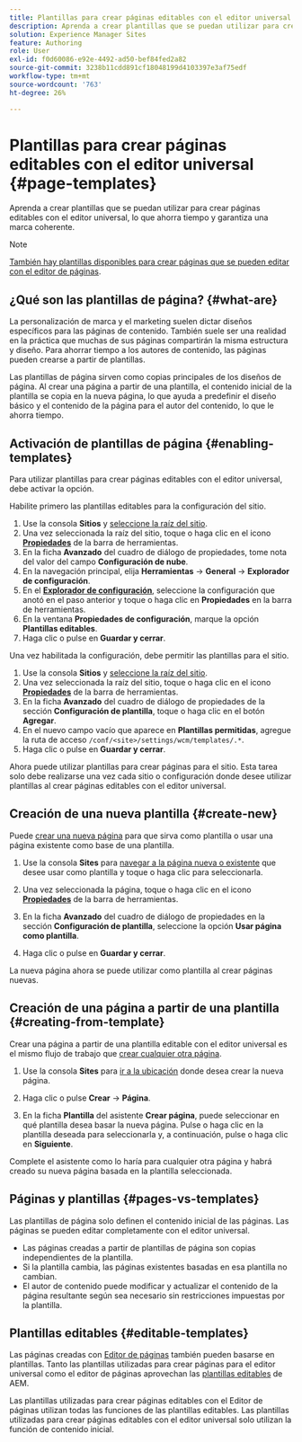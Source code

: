 ```yaml
---
title: Plantillas para crear páginas editables con el editor universal
description: Aprenda a crear plantillas que se puedan utilizar para crear páginas editables con el editor universal, lo que ahorra tiempo y garantiza una marca coherente.
solution: Experience Manager Sites
feature: Authoring
role: User
exl-id: f0d60086-e92e-4492-ad50-bef84fed2a82
source-git-commit: 3238b11cdd891cf18048199d4103397e3af75edf
workflow-type: tm+mt
source-wordcount: '763'
ht-degree: 26%

---
```



# Plantillas para crear páginas editables con el editor universal {#page-templates}

Aprenda a crear plantillas que se puedan utilizar para crear páginas editables con el editor universal, lo que ahorra tiempo y garantiza una marca coherente.

>[!NOTE]
>
>[También hay plantillas disponibles para crear páginas que se pueden editar con el editor de páginas](/help/sites-cloud/authoring/page-editor/templates.md).

## ¿Qué son las plantillas de página? {#what-are}

La personalización de marca y el marketing suelen dictar diseños específicos para las páginas de contenido. También suele ser una realidad en la práctica que muchas de sus páginas compartirán la misma estructura y diseño. Para ahorrar tiempo a los autores de contenido, las páginas pueden crearse a partir de plantillas.

Las plantillas de página sirven como copias principales de los diseños de página. Al crear una página a partir de una plantilla, el contenido inicial de la plantilla se copia en la nueva página, lo que ayuda a predefinir el diseño básico y el contenido de la página para el autor del contenido, lo que le ahorra tiempo.

## Activación de plantillas de página {#enabling-templates}

Para utilizar plantillas para crear páginas editables con el editor universal, debe activar la opción.

Habilite primero las plantillas editables para la configuración del sitio.

1. Use la consola **Sitios** y [seleccione la raíz del sitio](/help/sites-cloud/authoring/sites-console/introduction.md#selecting-resources).
1. Una vez seleccionada la raíz del sitio, toque o haga clic en el icono [**Propiedades**](/help/sites-cloud/authoring/sites-console/page-properties.md) de la barra de herramientas.
1. En la ficha **Avanzado** del cuadro de diálogo de propiedades, tome nota del valor del campo **Configuración de nube**.
1. En la navegación principal, elija **Herramientas** -> **General** -> **Explorador de configuración**.
1. En el **[Explorador de configuración](/help/implementing/developing/introduction/configurations.md)**, seleccione la configuración que anotó en el paso anterior y toque o haga clic en **Propiedades** en la barra de herramientas.
1. En la ventana **Propiedades de configuración**, marque la opción **Plantillas editables**.
1. Haga clic o pulse en **Guardar y cerrar**.

Una vez habilitada la configuración, debe permitir las plantillas para el sitio.

1. Use la consola **Sitios** y [seleccione la raíz del sitio](/help/sites-cloud/authoring/sites-console/introduction.md#selecting-resources).
1. Una vez seleccionada la raíz del sitio, toque o haga clic en el icono [**Propiedades**](/help/sites-cloud/authoring/sites-console/page-properties.md) de la barra de herramientas.
1. En la ficha **Avanzado** del cuadro de diálogo de propiedades de la sección **Configuración de plantilla**, toque o haga clic en el botón **Agregar**.
1. En el nuevo campo vacío que aparece en **Plantillas permitidas**, agregue la ruta de acceso `/conf/<site>/settings/wcm/templates/.*`.
1. Haga clic o pulse en **Guardar y cerrar**.

Ahora puede utilizar plantillas para crear páginas para el sitio. Esta tarea solo debe realizarse una vez cada sitio o configuración donde desee utilizar plantillas al crear páginas editables con el editor universal.

## Creación de una nueva plantilla {#create-new}

Puede [crear una nueva página](/help/sites-cloud/authoring/sites-console/creating-pages.md) para que sirva como plantilla o usar una página existente como base de una plantilla.

1. Use la consola **Sites** para [navegar a la página nueva o existente](/help/sites-cloud/authoring/sites-console/introduction.md#selecting-resources) que desee usar como plantilla y toque o haga clic para seleccionarla.

1. Una vez seleccionada la página, toque o haga clic en el icono [**Propiedades**](/help/sites-cloud/authoring/sites-console/edit-page-properties.md) de la barra de herramientas.

1. En la ficha **Avanzado** del cuadro de diálogo de propiedades en la sección **Configuración de plantilla**, seleccione la opción **Usar página como plantilla**.

1. Haga clic o pulse en **Guardar y cerrar**.

La nueva página ahora se puede utilizar como plantilla al crear páginas nuevas.

## Creación de una página a partir de una plantilla {#creating-from-template}

Crear una página a partir de una plantilla editable con el editor universal es el mismo flujo de trabajo que [crear cualquier otra página](/help/sites-cloud/authoring/sites-console/creating-pages.md).

1. Use la consola **Sites** para [ir a la ubicación](/help/sites-cloud/authoring/sites-console/introduction.md#selecting-resources) donde desea crear la nueva página.

1. Haga clic o pulse **Crear** -> **Página**.

1. En la ficha **Plantilla** del asistente **Crear página**, puede seleccionar en qué plantilla desea basar la nueva página. Pulse o haga clic en la plantilla deseada para seleccionarla y, a continuación, pulse o haga clic en **Siguiente**.

Complete el asistente como lo haría para cualquier otra página y habrá creado su nueva página basada en la plantilla seleccionada.

## Páginas y plantillas {#pages-vs-templates}

Las plantillas de página solo definen el contenido inicial de las páginas. Las páginas se pueden editar completamente con el editor universal.

* Las páginas creadas a partir de plantillas de página son copias independientes de la plantilla.
* Si la plantilla cambia, las páginas existentes basadas en esa plantilla no cambian.
* El autor de contenido puede modificar y actualizar el contenido de la página resultante según sea necesario sin restricciones impuestas por la plantilla.

## Plantillas editables {#editable-templates}

Las páginas creadas con [Editor de páginas](/help/sites-cloud/authoring/page-editor/introduction.md) también pueden basarse en plantillas. Tanto las plantillas utilizadas para crear páginas para el editor universal como el editor de páginas aprovechan las [plantillas editables](/help/implementing/developing/components/templates.md) de AEM.

Las plantillas utilizadas para crear páginas editables con el Editor de páginas utilizan todas las funciones de las plantillas editables. Las plantillas utilizadas para crear páginas editables con el editor universal solo utilizan la función de contenido inicial.
